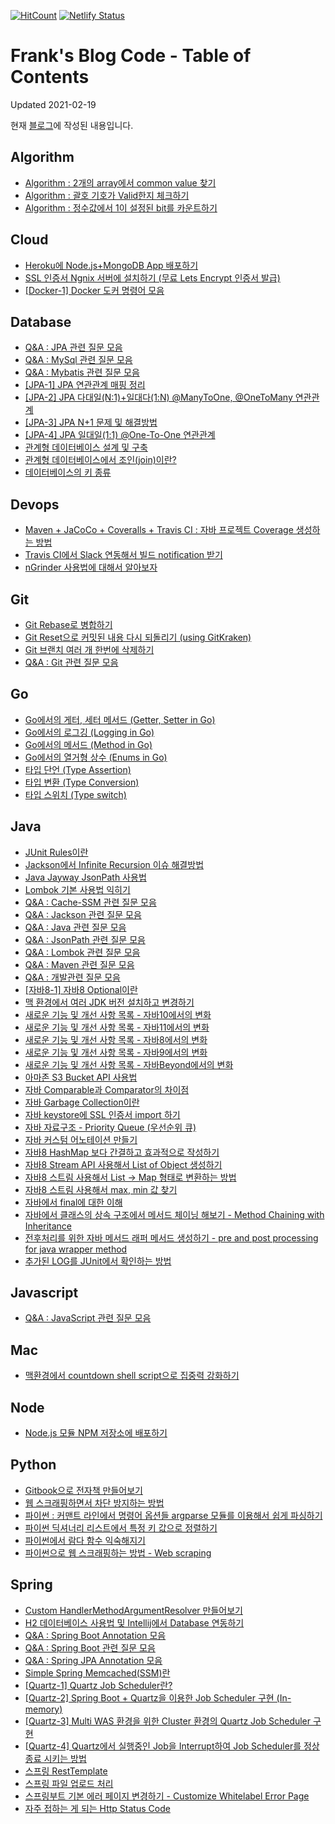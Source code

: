 [![HitCount](http://hits.dwyl.io/kenshin579/advenohpekr.svg)](http://hits.dwyl.io/kenshin579/advenohpekr)
[![Netlify Status](https://api.netlify.com/api/v1/badges/31900f77-681f-4ace-8b3b-906936f57a60/deploy-status)](https://app.netlify.com/sites/advenoh/deploys)

# Frank's Blog Code - Table of Contents

Updated 2021-02-19

현재 [블로그](https://blog.advenoh.pe.kr)에 작성된 내용입니다.

## Algorithm
* [Algorithm : 2개의 array에서 common value 찾기](https://blog.advenoh.pe.kr/algorithm/Algorithm-2개의-array에서-common-value-찾기)
* [Algorithm : 괄호 기호가 Valid한지 체크하기](https://blog.advenoh.pe.kr/algorithm/Algorithm-괄호-기호가-Valid한지-체크하기)
* [Algorithm : 정수값에서 1이 설정된 bit를 카운트하기](https://blog.advenoh.pe.kr/algorithm/Algorithm-정수값에서-1이-설정된-bit를-카운트하기)

## Cloud
* [Heroku에 Node.js+MongoDB App 배포하기](https://blog.advenoh.pe.kr/cloud/Heroku에-Node-js-MongoDB-App-배포하기)
* [SSL 인증서 Ngnix 서버에 설치하기 (무료 Lets Encrypt 인증서 발급)](https://blog.advenoh.pe.kr/cloud/SSL-인증서-Ngnix-서버에-설치하기)
* [[Docker-1] Docker 도커 명령어 모음](https://blog.advenoh.pe.kr/cloud/Docker-도커-명령어-모음)

## Database
* [Q&A : JPA 관련 질문 모음](https://blog.advenoh.pe.kr/database/QA-JPA-관련-질문-모음)
* [Q&A : MySql 관련 질문 모음](https://blog.advenoh.pe.kr/database/QA-MySql-관련-질문-모음)
* [Q&A : Mybatis 관련 질문 모음](https://blog.advenoh.pe.kr/database/QA-Mybatis-관련-질문-모음)
* [[JPA-1] JPA 연관관계 매핑 정리](https://blog.advenoh.pe.kr/database/JPA-연관관계-매핑-정리)
* [[JPA-2] JPA 다대일(N:1)+일대다(1:N) @ManyToOne, @OneToMany 연관관계](https://blog.advenoh.pe.kr/database/JPA-다대일-Many-To-One-연관관계)
* [[JPA-3] JPA N+1 문제 및 해결방법](https://blog.advenoh.pe.kr/database/JPA-N1-문제-해결방법)
* [[JPA-4] JPA 일대일(1:1) @One-To-One 연관관계](https://blog.advenoh.pe.kr/database/JPA-일대일-One-To-One-연관관계)
* [관계형 데이터베이스 설계 및 구축](https://blog.advenoh.pe.kr/database/관계형-데이터베이스-설계-및-구축)
* [관계형 데이터베이스에서 조인(join)이란?](https://blog.advenoh.pe.kr/database/관계형-데이터베이스에서-조인-join이란)
* [데이터베이스의 키 종류](https://blog.advenoh.pe.kr/database/데이터베이스의-키-종류)

## Devops
* [Maven + JaCoCo + Coveralls + Travis CI : 자바 프로젝트 Coverage 생성하는 방법](https://blog.advenoh.pe.kr/devops/Maven-JaCoCo-Coveralls-Travis-CI-자바-프로젝트-Coverage-생성하는-방법)
* [Travis CI에서 Slack 연동해서 빌드 notification 받기](https://blog.advenoh.pe.kr/devops/Travis-CI에서-Slack-연동해서-빌드-notification-받기)
* [nGrinder 사용법에 대해서 알아보자](https://blog.advenoh.pe.kr/devops/nGrinder-사용법에-대해서-알아보자)

## Git
* [Git Rebase로 병합하기](https://blog.advenoh.pe.kr/git/Git-Rebase로-병합하기)
* [Git Reset으로 커밋된 내용 다시 되돌리기 (using GitKraken)](https://blog.advenoh.pe.kr/git/Git-Reset으로-커밋된-내용-다시-되돌리기-using-GitKraken)
* [Git 브랜치 여러 개 한번에 삭제하기](https://blog.advenoh.pe.kr/git/Git-브랜치-여러개-한번에-삭제하기)
* [Q&A : Git 관련 질문 모음](https://blog.advenoh.pe.kr/git/QA-Git-관련-질문-모음)

## Go
* [Go에서의 게터, 세터 메서드 (Getter, Setter in Go)](https://blog.advenoh.pe.kr/go/Go에서의-게터-세터-메서드-Getter-Setter-in-Go)
* [Go에서의 로그깅 (Logging in Go)](https://blog.advenoh.pe.kr/go/Go에서의-로그깅-Logging-in-Go)
* [Go에서의 메서드 (Method in Go)](https://blog.advenoh.pe.kr/go/Go에서의-메서드-Method-in-Go)
* [Go에서의 열거형 상수 (Enums in Go)](https://blog.advenoh.pe.kr/go/Go에서의-열거형-상수-Enums-in-Go)
* [타입 단언 (Type Assertion)](https://blog.advenoh.pe.kr/go/타입-단언-Type-Assertion)
* [타입 변환 (Type Conversion)](https://blog.advenoh.pe.kr/go/타입-변환-Type-Conversion)
* [타입 스위치 (Type switch)](https://blog.advenoh.pe.kr/go/타입-스위치-Type-switch)

## Java
* [JUnit Rules이란](https://blog.advenoh.pe.kr/java/JUnit-Rules이란)
* [Jackson에서 Infinite Recursion 이슈 해결방법](https://blog.advenoh.pe.kr/java/Jackson에서-Infinite-Recursion-이슈-해결방법)
* [Java Jayway JsonPath 사용법](https://blog.advenoh.pe.kr/java/Java-Jayway-JsonPath-사용법)
* [Lombok 기본 사용법 익히기](https://blog.advenoh.pe.kr/java/Lombok-기본-사용법-익히기)
* [Q&A : Cache-SSM 관련 질문 모음](https://blog.advenoh.pe.kr/java/QA-Cache-SSM-관련-질문-모음)
* [Q&A : Jackson 관련 질문 모음](https://blog.advenoh.pe.kr/java/QA-Jackson-관련-질문-모음)
* [Q&A : Java 관련 질문 모음](https://blog.advenoh.pe.kr/java/QA-Java-관련-질문-모음)
* [Q&A : JsonPath 관련 질문 모음](https://blog.advenoh.pe.kr/java/QA-JsonPath-관련-질문-모음)
* [Q&A : Lombok 관련 질문 모음](https://blog.advenoh.pe.kr/java/QA-Lombok-관련-질문-모음)
* [Q&A : Maven 관련 질문 모음](https://blog.advenoh.pe.kr/java/QA-Maven-관련-질문-모음)
* [Q&A : 개발관련 질문 모음](https://blog.advenoh.pe.kr/java/QA-개발관련-질문-모음)
* [[자바8-1] 자바8 Optional이란](https://blog.advenoh.pe.kr/java/자바8-Optional이란)
* [맥 환경에서 여러 JDK 버전 설치하고 변경하기](https://blog.advenoh.pe.kr/java/맥-환경에서-여러-JDK-버전-설치하고-변경하기)
* [새로운 기능 및 개선 사항 목록 - 자바10에서의 변화](https://blog.advenoh.pe.kr/java/새로운-기능-및-개선-사항-목록-자바10에서의-변화)
* [새로운 기능 및 개선 사항 목록 - 자바11에서의 변화](https://blog.advenoh.pe.kr/java/새로운-기능-및-개선-사항-목록-자바11에서의-변화)
* [새로운 기능 및 개선 사항 목록 - 자바8에서의 변화](https://blog.advenoh.pe.kr/java/새로운-기능-및-개선-사항-목록-자바8에서의-변화)
* [새로운 기능 및 개선 사항 목록 - 자바9에서의 변화](https://blog.advenoh.pe.kr/java/새로운-기능-및-개선-사항-목록-자바9에서의-변화)
* [새로운 기능 및 개선 사항 목록 - 자바Beyond에서의 변화](https://blog.advenoh.pe.kr/java/새로운-기능-및-개선-사항-목록-자바Beyond에서의-변화)
* [아마존 S3 Bucket API 사용법](https://blog.advenoh.pe.kr/java/아마존-S3-Bucket-API-사용법)
* [자바 Comparable과 Comparator의 차이점](https://blog.advenoh.pe.kr/java/자바8-compable-comparator-차이점)
* [자바 Garbage Collection이란](https://blog.advenoh.pe.kr/java/자바-Garbage-Collection이란)
* [자바 keystore에 SSL 인증서 import 하기](https://blog.advenoh.pe.kr/java/자바-keystore에-SSL-인증서-import-하기)
* [자바 자료구조 - Priority Queue (우선순위 큐)](https://blog.advenoh.pe.kr/java/자바-자료구조-Priority-Queue-우선순위-큐)
* [자바 커스텀 어노테이션 만들기](https://blog.advenoh.pe.kr/java/자바-커스텀-어노테이션-만들기)
* [자바8 HashMap 보다 간결하고 효과적으로 작성하기](https://blog.advenoh.pe.kr/java/자바8-HashMap-보다-간결하고-효과적으로-작성하기)
* [자바8 Stream API 사용해서 List of Object 생성하기](https://blog.advenoh.pe.kr/java/자바8-Stream-API-사용해서-List-of-Object-생성하기)
* [자바8 스트림 사용해서 List -> Map 형태로 변환하는 방법](https://blog.advenoh.pe.kr/java/자바8-스트림-사용해서-List-Map-형태로-변환하는-방법)
* [자바8 스트림 사용해서 max, min 값 찾기](https://blog.advenoh.pe.kr/java/자바8-스트림-사용해서-max값-추출하기)
* [자바에서 final에 대한 이해](https://blog.advenoh.pe.kr/java/자바에서-final에-대한-이해)
* [자바에서 클래스의 상속 구조에서 메서드 체이닝 해보기 - Method Chaining with Inheritance](https://blog.advenoh.pe.kr/java/자바에서-클래스의-상속-구조에서-메서드-체이닝-해보기-Method-Chaining-with-Inheritance)
* [전후처리를 위한 자바 메서드 래퍼 메서드 생성하기 - pre and post processing for java wrapper method](https://blog.advenoh.pe.kr/java/전후처리를-위한-자바-메서드-래퍼-메서드-생성하기-pre-and-post-processing-for-java-wrapper-method)
* [추가된 LOG를 JUnit에서 확인하는 방법](https://blog.advenoh.pe.kr/java/추가된-LOG를-JUnit-에서-확인하는-방법)

## Javascript
* [Q&A : JavaScript 관련 질문 모음](https://blog.advenoh.pe.kr/javascript/QA-JavaScript-관련-질문-모음)

## Mac
* [맥환경에서 countdown shell script으로 집중력 강화하기](https://blog.advenoh.pe.kr/mac/맥환경에서-countdown-shell-script으로-집중력-강화하기)

## Node
* [Node.js 모듈 NPM 저장소에 배포하기](https://blog.advenoh.pe.kr/node/Node-모듈-NPM-저장소에-배포하기)

## Python
* [Gitbook으로 전자책 만들어보기](https://blog.advenoh.pe.kr/python/Gitbook으로-전자책-만들어보기)
* [웹 스크래핑하면서 차단 방지하는 방법](https://blog.advenoh.pe.kr/python/웹-스크래핑하면서-차단-방지하는-방법)
* [파이썬 : 커맨트 라인에서 명령어 옵션들 argparse 모듈를 이용해서 쉽게 파싱하기](https://blog.advenoh.pe.kr/python/파이썬-커맨트-라인에서-명령어-옵션들-argparse-모듈를-이용해서-쉽게-파싱하기)
* [파이썬 딕셔너리 리스트에서 특정 키 값으로 정렬하기](https://blog.advenoh.pe.kr/python/파이썬-딕셔너리-리스트에서-특정-키-값으로-정렬하기)
* [파이썬에서 람다 함수 익숙해지기](https://blog.advenoh.pe.kr/python/파이썬에서-람다-함수-익숙해지기)
* [파이썬으로 웹 스크래핑하는 방법 - Web scraping](https://blog.advenoh.pe.kr/python/파이썬으로-웹-스크래핑하는-방법-Web-scraping)

## Spring
* [Custom HandlerMethodArgumentResolver 만들어보기](https://blog.advenoh.pe.kr/spring/HandlerMethodArgumentResolver-이란)
* [H2 데이터베이스 사용법 및 Intellij에서 Database 연동하기](https://blog.advenoh.pe.kr/spring/H2-데이터베이스-사용법-및-Intellij에서-Database-연동)
* [Q&A : Spring Boot Annotation 모음](https://blog.advenoh.pe.kr/spring/QA-Spring-Boot-Annotation-모음)
* [Q&A : Spring Boot 관련 질문 모음](https://blog.advenoh.pe.kr/spring/QA-Spring-Boot-관련-질문-모음)
* [Q&A : Spring JPA Annotation 모음](https://blog.advenoh.pe.kr/spring/QA-Spring-JPA-Annotation-모음)
* [Simple Spring Memcached(SSM)란](https://blog.advenoh.pe.kr/spring/Simple-Spring-MemcachedSSM란)
* [[Quartz-1] Quartz Job Scheduler란?](https://blog.advenoh.pe.kr/spring/Quartz-Job-Scheduler란)
* [[Quartz-2] Spring Boot + Quartz을 이용한 Job Scheduler 구현 (In-memory)](https://blog.advenoh.pe.kr/spring/Spring-Boot-Quartz을-이용한-Job-Scheduler-구현-In-memory)
* [[Quartz-3] Multi WAS 환경을 위한 Cluster 환경의 Quartz Job Scheduler 구현](https://blog.advenoh.pe.kr/spring/Multi-WAS-환경을-위한-Cluster-환경의-Quartz-Job-Scheduler-구현)
* [[Quartz-4] Quartz에서 실행중인 Job을 Interrupt하여 Job Scheduler를 정상종료 시키는 방법](https://blog.advenoh.pe.kr/spring/Quartz에서-실행중인-Job을-Interrupt하여-Job-Scheduler를-정상종료-시키는-방법)
* [스프링 RestTemplate](https://blog.advenoh.pe.kr/spring/스프링-RestTemplate)
* [스프링 파일 업로드 처리](https://blog.advenoh.pe.kr/spring/스프링-파일-업로드-처리)
* [스프링부트 기본 에러 페이지 변경하기 - Customize Whitelabel Error Page](https://blog.advenoh.pe.kr/spring/스프링부트-기본-오류-페이지-변경하기)
* [자주 접하는 게 되는 Http Status Code](https://blog.advenoh.pe.kr/spring/자주-접하는-게-되는-Http-Status-Code)

